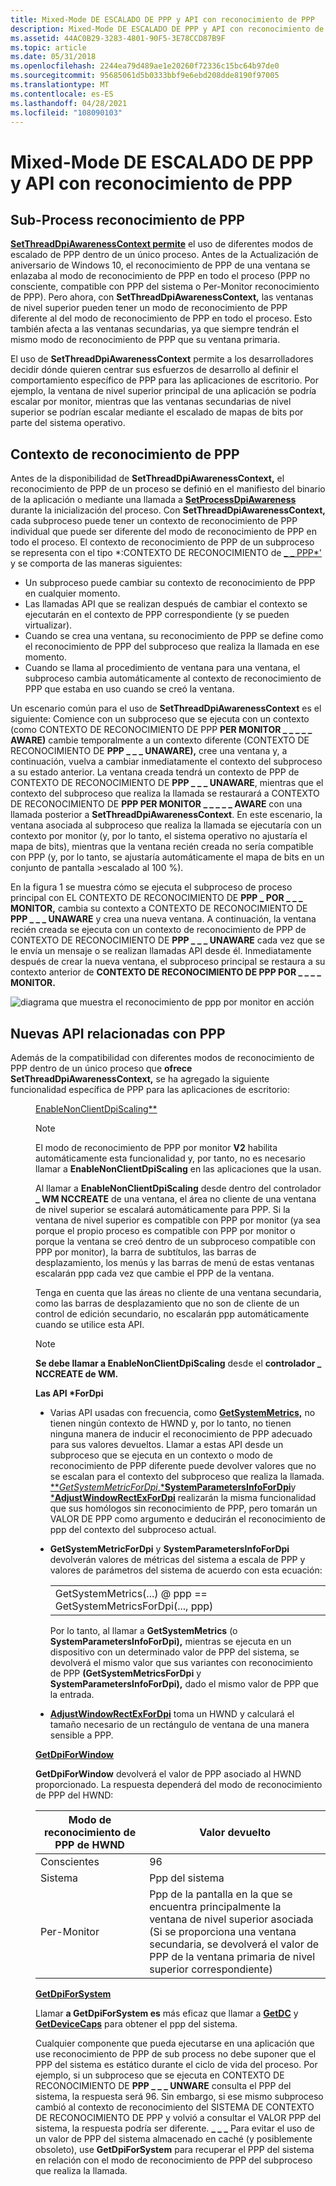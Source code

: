```yaml
---
title: Mixed-Mode DE ESCALADO DE PPP y API con reconocimiento de PPP
description: Mixed-Mode DE ESCALADO DE PPP y API con reconocimiento de PPP
ms.assetid: 44AC0B29-3283-4801-90F5-3E78CCD87B9F
ms.topic: article
ms.date: 05/31/2018
ms.openlocfilehash: 2244ea79d489ae1e20260f72336c15bc64b97de0
ms.sourcegitcommit: 95685061d5b0333bbf9e6ebd208dde8190f97005
ms.translationtype: MT
ms.contentlocale: es-ES
ms.lasthandoff: 04/28/2021
ms.locfileid: "108090103"
---
```

# <a name="mixed-mode-dpi-scaling-and-dpi-aware-apis"></a>Mixed-Mode DE ESCALADO DE PPP y API con reconocimiento de PPP

## <a name="sub-process-dpi-awareness-support"></a>Sub-Process reconocimiento de PPP

[**SetThreadDpiAwarenessContext permite**](/windows/desktop/api/Winuser/nf-winuser-setthreaddpiawarenesscontext) el uso de diferentes modos de escalado de PPP dentro de un único proceso. Antes de la Actualización de aniversario de Windows 10, el reconocimiento de PPP de una ventana se enlazaba al modo de reconocimiento de PPP en todo el proceso (PPP no consciente, compatible con PPP del sistema o Per-Monitor reconocimiento de PPP). Pero ahora, con **SetThreadDpiAwarenessContext,** las ventanas de nivel superior pueden tener un modo de reconocimiento de PPP diferente al del modo de reconocimiento de PPP en todo el proceso. Esto también afecta a las ventanas secundarias, ya que siempre tendrán el mismo modo de reconocimiento de PPP que su ventana primaria.

El uso de **SetThreadDpiAwarenessContext** permite a los desarrolladores decidir dónde quieren centrar sus esfuerzos de desarrollo al definir el comportamiento específico de PPP para las aplicaciones de escritorio. Por ejemplo, la ventana de nivel superior principal de una aplicación se podría escalar por monitor, mientras que las ventanas secundarias de nivel superior se podrían escalar mediante el escalado de mapas de bits por parte del sistema operativo.

## <a name="the-dpi-awareness-context"></a>Contexto de reconocimiento de PPP

Antes de la disponibilidad de **SetThreadDpiAwarenessContext,** el reconocimiento de PPP de un proceso se definió en el manifiesto del binario de la aplicación o mediante una llamada a [**SetProcessDpiAwareness**](/windows/desktop/api/ShellScalingAPI/nf-shellscalingapi-setprocessdpiawareness) durante la inicialización del proceso. Con **SetThreadDpiAwarenessContext,** cada subproceso puede tener un contexto de reconocimiento de PPP individual que puede ser diferente del modo de reconocimiento de PPP en todo el proceso. El contexto de reconocimiento de PPP de un subproceso se representa con el tipo *:CONTEXTO DE RECONOCIMIENTO de [ \_ \_ PPP*'](dpi-awareness-context.md) y se comporta de las maneras siguientes:

-   Un subproceso puede cambiar su contexto de reconocimiento de PPP en cualquier momento.
-   Las llamadas API que se realizan después de cambiar el contexto se ejecutarán en el contexto de PPP correspondiente (y se pueden virtualizar).
-   Cuando se crea una ventana, su reconocimiento de PPP se define como el reconocimiento de PPP del subproceso que realiza la llamada en ese momento.
-   Cuando se llama al procedimiento de ventana para una ventana, el subproceso cambia automáticamente al contexto de reconocimiento de PPP que estaba en uso cuando se creó la ventana.

Un escenario común para el uso de **SetThreadDpiAwarenessContext** es el siguiente: Comience con un subproceso que se ejecuta con un contexto (como CONTEXTO DE RECONOCIMIENTO DE PPP **PER MONITOR \_ \_ \_ \_ \_ AWARE)** cambie temporalmente a un contexto diferente (CONTEXTO DE RECONOCIMIENTO DE **PPP \_ \_ \_ UNAWARE),** cree una ventana y, a continuación, vuelva a cambiar inmediatamente el contexto del subproceso a su estado anterior. La ventana creada tendrá un contexto de PPP de CONTEXTO DE RECONOCIMIENTO DE **PPP \_ \_ \_ UNAWARE**, mientras que el contexto del subproceso que realiza la llamada se restaurará a CONTEXTO DE RECONOCIMIENTO DE **PPP PER MONITOR \_ \_ \_ \_ \_ AWARE** con una llamada posterior a **SetThreadDpiAwarenessContext**. En este escenario, la ventana asociada al subproceso que realiza la llamada se ejecutaría con un contexto por monitor (y, por lo tanto, el sistema operativo no ajustaría el mapa de bits), mientras que la ventana recién creada no sería compatible con PPP (y, por lo tanto, se ajustaría automáticamente el mapa de bits en un conjunto de pantalla >escalado al 100 %).

En la figura 1 se muestra cómo se ejecuta el subproceso de proceso principal con EL CONTEXTO DE RECONOCIMIENTO DE **PPP \_ POR \_ \_ \_ MONITOR,** cambia su contexto a CONTEXTO DE RECONOCIMIENTO DE **PPP \_ \_ \_ UNAWARE** y crea una nueva ventana. A continuación, la ventana recién creada se ejecuta con un contexto de reconocimiento de PPP de CONTEXTO DE RECONOCIMIENTO DE **PPP \_ \_ \_ UNAWARE** cada vez que se le envía un mensaje o se realizan llamadas API desde él. Inmediatamente después de crear la nueva ventana, el subproceso principal se restaura a su contexto anterior de **CONTEXTO DE RECONOCIMIENTO DE PPP POR \_ \_ \_ \_ MONITOR.**

![diagrama que muestra el reconocimiento de ppp por monitor en acción](images/dpi-awareness-context.png)

## <a name="new-dpi-related-apis"></a>Nuevas API relacionadas con PPP

Además de la compatibilidad con diferentes modos de reconocimiento de PPP dentro de un único proceso que **ofrece SetThreadDpiAwarenessContext,** se ha agregado la siguiente funcionalidad específica de PPP para las aplicaciones de escritorio:<dl> <dd>[EnableNonClientDpiScaling**](/windows/desktop/api/Winuser/nf-winuser-enablenonclientdpiscaling)<dl> <dt>



> [!Note]  
> El modo de reconocimiento de PPP por monitor **V2** habilita automáticamente esta funcionalidad y, por tanto, no es necesario llamar a **EnableNonClientDpiScaling** en las aplicaciones que la usan.

 

Al llamar a **EnableNonClientDpiScaling** desde dentro del controlador **\_ WM NCCREATE** de una ventana, el área no cliente de una ventana de nivel superior se escalará automáticamente para PPP. Si la ventana de nivel superior es compatible con PPP por monitor (ya sea porque el propio proceso es compatible con PPP por monitor o porque la ventana se creó dentro de un subproceso compatible con PPP por monitor), la barra de subtítulos, las barras de desplazamiento, los menús y las barras de menú de estas ventanas escalarán ppp cada vez que cambie el PPP de la ventana.
</dt> <dt>

Tenga en cuenta que las áreas no cliente de una ventana secundaria, como las barras de desplazamiento que no son de cliente de un control de edición secundario, no escalarán ppp automáticamente cuando se utilice esta API.
</dt> <dt>

> [!Note]  
> **Se debe llamar a EnableNonClientDpiScaling** desde el **controlador \_ NCCREATE de WM.**

</dt> </dl> </dd> <dd> <b> Las API *ForDpi </b>

-   Varias API usadas con frecuencia, como [**GetSystemMetrics,**](/windows/desktop/api/winuser/nf-winuser-getsystemmetrics) no tienen ningún contexto de HWND y, por lo tanto, no tienen ninguna manera de inducir el reconocimiento de PPP adecuado para sus valores devueltos. Llamar a estas API desde un subproceso que se ejecuta en un contexto o modo de reconocimiento de PPP diferente puede devolver valores que no se escalan para el contexto del subproceso que realiza la llamada. [***GetSystemMetricForDpi*,***SystemParametersInfoForDpi**](/windows/desktop/api/Winuser/nf-winuser-getsystemmetricsfordpi)y [***AdjustWindowRectExForDpi**](/windows/desktop/api/Winuser/nf-winuser-adjustwindowrectexfordpi) realizarán la misma funcionalidad que sus homólogos sin reconocimiento de PPP, pero tomarán un VALOR DE PPP como argumento e deducirán el reconocimiento de ppp del contexto del subproceso actual. [](/windows/desktop/api/Winuser/nf-winuser-systemparametersinfofordpi)
-   **GetSystemMetricForDpi** y **SystemParametersInfoForDpi** devolverán valores de métricas del sistema a escala de PPP y valores de parámetros del sistema de acuerdo con esta ecuación:

    |                                                                 |
    |-----------------------------------------------------------------|
    | GetSystemMetrics(...) @ ppp == GetSystemMetricsForDpi(..., ppp) |

    

     

    Por lo tanto, al llamar a **GetSystemMetrics** (o **SystemParametersInfoForDpi),** mientras se ejecuta en un dispositivo con un determinado valor de PPP del sistema, se devolverá el mismo valor que sus variantes con reconocimiento de PPP **(GetSystemMetricsForDpi** y **SystemParametersInfoForDpi),** dado el mismo valor de PPP que la entrada.

-   [**AdjustWindowRectExForDpi**](/windows/desktop/api/Winuser/nf-winuser-adjustwindowrectexfordpi) toma un HWND y calculará el tamaño necesario de un rectángulo de ventana de una manera sensible a PPP.

</dd> <dd>

</dd> <dd><b><a href="/windows/desktop/api/Winuser/nf-winuser-getdpiforwindow">GetDpiForWindow</a></b><dl> <dt><b>GetDpiForWindow</b> devolverá el valor de PPP asociado al HWND proporcionado. La respuesta dependerá del modo de reconocimiento de PPP del HWND:

| Modo de reconocimiento de PPP de HWND | Valor devuelto                                                                                                                                                                                                  |
|----------------------------|---------------------------------------------------------------------------------------------------------------------------------------------------------------------------------------------------------------|
| Conscientes                    | 96                                                                                                                                                                                                            |
| Sistema                     | Ppp del sistema                                                                                                                                                                                                |
| Per-Monitor                | Ppp de la pantalla en la que se encuentra principalmente la ventana de nivel superior asociada <br/> (Si se proporciona una ventana secundaria, se devolverá el valor de PPP de la ventana primaria de nivel superior correspondiente)<br/> |

</dt> </dl> </dd> <dd><b><a href="/windows/desktop/api/Winuser/nf-winuser-getdpiforsystem">GetDpiForSystem</a></b><dl> <dt>

Llamar **a GetDpiForSystem es** más eficaz que llamar a [**GetDC**](/windows/desktop/api/winuser/nf-winuser-getdc) y [**GetDeviceCaps**](/windows/desktop/api/wingdi/nf-wingdi-getdevicecaps) para obtener el ppp del sistema.
</dt> <dt>

Cualquier componente que pueda ejecutarse en una aplicación que use reconocimiento de PPP de sub process no debe suponer que el PPP del sistema es estático durante el ciclo de vida del proceso. Por ejemplo, si un subproceso que se ejecuta en CONTEXTO DE RECONOCIMIENTO DE **PPP \_ \_ \_ UNWARE** consulta el PPP del sistema, la respuesta será 96. Sin embargo, si ese mismo subproceso cambió al contexto de reconocimiento del SISTEMA DE CONTEXTO DE RECONOCIMIENTO DE PPP y volvió a consultar el VALOR PPP del sistema, la respuesta podría ser diferente. **\_ \_ \_** Para evitar el uso de un valor de PPP del sistema almacenado en caché (y posiblemente obsoleto), use **GetDpiForSystem** para recuperar el PPP del sistema en relación con el modo de reconocimiento de PPP del subproceso que realiza la llamada. 
</dt> </dl> </dd> </dl>
